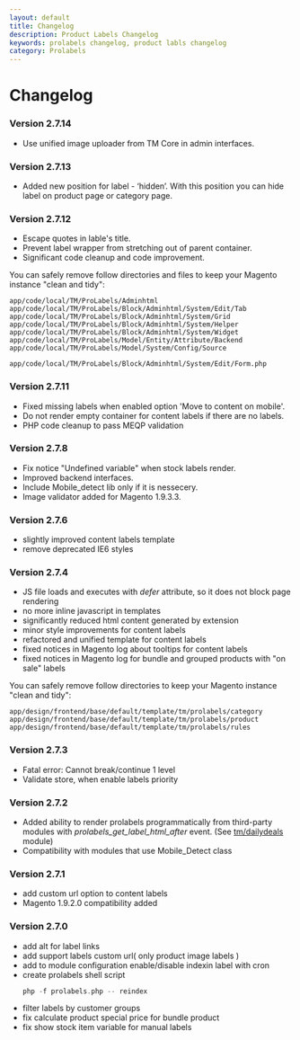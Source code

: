 ```yaml
---
layout: default
title: Changelog
description: Product Labels Changelog
keywords: prolabels changelog, product labls changelog
category: Prolabels
---
```


# Changelog

### Version 2.7.14

  -  Use unified image uploader from TM Core in admin interfaces.

### Version 2.7.13

 -  Added new position for label - ‘hidden’. With this position you can hide label on product page or category page.

### Version 2.7.12

 -  Escape quotes in lable's title.
 -  Prevent label wrapper from stretching out of parent container.
 -  Significant code cleanup and code improvement.

You can safely remove follow directories and files to keep your Magento
instance "clean and tidy":

```
app/code/local/TM/ProLabels/Adminhtml
app/code/local/TM/ProLabels/Block/Adminhtml/System/Edit/Tab
app/code/local/TM/ProLabels/Block/Adminhtml/System/Grid
app/code/local/TM/ProLabels/Block/Adminhtml/System/Helper
app/code/local/TM/ProLabels/Block/Adminhtml/System/Widget
app/code/local/TM/ProLabels/Model/Entity/Attribute/Backend
app/code/local/TM/ProLabels/Model/System/Config/Source

app/code/local/TM/ProLabels/Block/Adminhtml/System/Edit/Form.php

```

### Version 2.7.11

 -  Fixed missing labels when enabled option 'Move to content on mobile'.
 -  Do not render empty container for content labels if there are no labels.
 -  PHP code cleanup to pass MEQP validation

### Version 2.7.8

 -  Fix notice "Undefined variable" when stock labels render.
 -  Improved backend interfaces.
 -  Include Mobile_detect lib only if it is nessecery.
 -  Image validator added for Magento 1.9.3.3.

### Version 2.7.6

 -  slightly improved content labels template
 -  remove deprecated IE6 styles

### Version 2.7.4

 -  JS file loads and executes with *defer* attribute, so it does not block
    page rendering
 -  no more inline javascript in templates
 -  significantly reduced html content generated by extension
 -  minor style improvements for content labels
 -  refactored and unified template for content labels
 -  fixed notices in Magento log about tooltips for content labels
 -  fixed notices in Magento log for bundle and grouped products with
    "on sale" labels

You can safely remove follow directories to keep your Magento instance "clean and tidy":

```
app/design/frontend/base/default/template/tm/prolabels/category
app/design/frontend/base/default/template/tm/prolabels/product
app/design/frontend/base/default/template/tm/prolabels/rules
```

### Version 2.7.3

 -  Fatal error: Cannot break/continue 1 level
 -  Validate store, when enable labels priority

### Version 2.7.2

 -  Added ability to render prolabels programmatically from third-party
    modules with *prolabels_get_label_html_after* event. (See
    [tm/dailydeals](https://github.com/tmhub/dailydeals) module)
 -  Compatibility with modules that use Mobile_Detect class

### Version 2.7.1

 -  add custom url option to content labels
 -  Magento 1.9.2.0 compatibility added

### Version 2.7.0

 -  add alt for label links
 -  add support labels custom url( only product image labels )
 -  add to module configuration enable/disable indexin label with cron
 -  create prolabels shell script
    ``` php
    php -f prolabels.php -- reindex
    ```
 -  filter labels by customer groups
 -  fix calculate product special price for bundle product
 -  fix show stock item variable for manual labels


